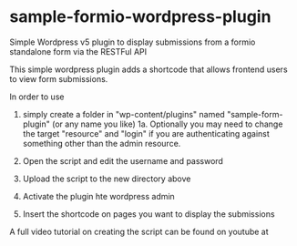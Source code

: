 # sample-formio-wordpress-plugin
Simple Wordpress v5 plugin to display submissions from a formio standalone form via the RESTFul API

This simple wordpress plugin adds a shortcode that allows frontend users to view form submissions. 

In order to use 

1. simply create a folder in "wp-content/plugins" named "sample-form-plugin" (or any name you like)
  1a. Optionally you may need to change the target "resource" and "login" if you are authenticating against something other than the admin resource.
  
2. Open the script and edit the username and password 

3. Upload the script to the new directory above

4. Activate the plugin hte wordpress admin

5. Insert the shortcode on pages you want to display the submissions

A full video tutorial on creating the script can be found on youtube at 
